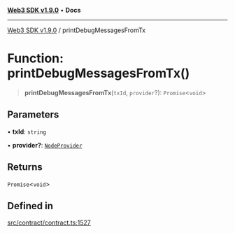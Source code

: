 [**Web3 SDK v1.9.0**](../README.md) • **Docs**

***

[Web3 SDK v1.9.0](../globals.md) / printDebugMessagesFromTx

# Function: printDebugMessagesFromTx()

> **printDebugMessagesFromTx**(`txId`, `provider`?): `Promise`\<`void`\>

## Parameters

• **txId**: `string`

• **provider?**: [`NodeProvider`](../classes/NodeProvider.md)

## Returns

`Promise`\<`void`\>

## Defined in

[src/contract/contract.ts:1527](https://github.com/Mystic-Nayy/alephium-web3/blob/ee41f5e0e7d7fb0b155fe62f05b2ac03772895ca/packages/web3/src/contract/contract.ts#L1527)
